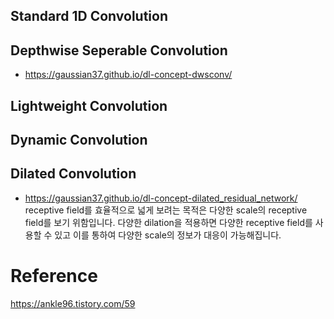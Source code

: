 ## Standard 1D Convolution

## Depthwise Seperable Convolution

- https://gaussian37.github.io/dl-concept-dwsconv/

## Lightweight Convolution

## Dynamic Convolution

## Dilated Convolution
- https://gaussian37.github.io/dl-concept-dilated_residual_network/
receptive field를 효율적으로 넓게 보려는 목적은 다양한 scale의 receptive field를 보기 위함입니다.
다양한 dilation을 적용하면 다양한 receptive field를 사용할 수 있고 이를 통하여 다양한 scale의 정보가 대응이 가능해집니다.

# Reference
https://ankle96.tistory.com/59

